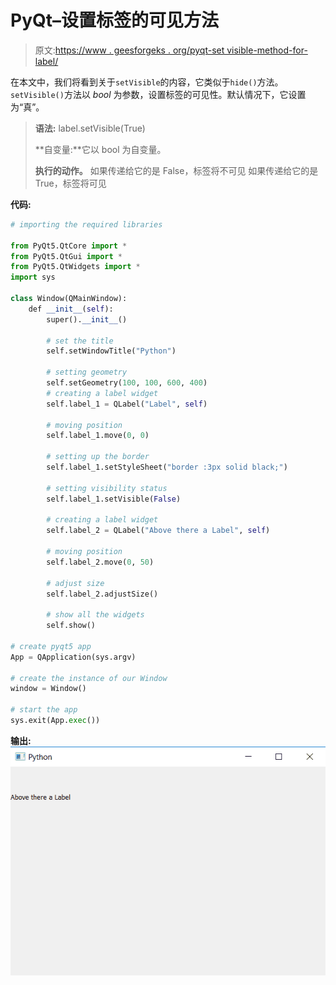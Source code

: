 # PyQt–设置标签的可见方法

> 原文:[https://www . geesforgeks . org/pyqt-set visible-method-for-label/](https://www.geeksforgeeks.org/pyqt-setvisible-method-for-label/)

在本文中，我们将看到关于`setVisible`的内容，它类似于`hide()`方法。`setVisible()`方法以 *bool* 为参数，设置标签的可见性。默认情况下，它设置为“真”。

> **语法:** label.setVisible(True)
> 
> **自变量:**它以 bool 为自变量。
> 
> **执行的动作。**
> 如果传递给它的是 False，标签将不可见
> 如果传递给它的是 True，标签将可见

**代码:**

```py
# importing the required libraries

from PyQt5.QtCore import * 
from PyQt5.QtGui import * 
from PyQt5.QtWidgets import * 
import sys

class Window(QMainWindow):
    def __init__(self):
        super().__init__()

        # set the title
        self.setWindowTitle("Python")

        # setting geometry
        self.setGeometry(100, 100, 600, 400)
        # creating a label widget
        self.label_1 = QLabel("Label", self)

        # moving position
        self.label_1.move(0, 0)

        # setting up the border
        self.label_1.setStyleSheet("border :3px solid black;")

        # setting visibility status
        self.label_1.setVisible(False)

        # creating a label widget
        self.label_2 = QLabel("Above there a Label", self)

        # moving position
        self.label_2.move(0, 50)

        # adjust size
        self.label_2.adjustSize()

        # show all the widgets
        self.show()

# create pyqt5 app
App = QApplication(sys.argv)

# create the instance of our Window
window = Window()

# start the app
sys.exit(App.exec())
```

**输出:**
![pyqt-setVisible-label](img/7defaa7119d551d8c1db0af7b12e4e2d.png)